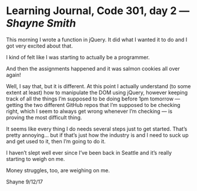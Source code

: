 # Learning Journal, Code 301, day 2 — *Shayne Smith*

This morning I wrote a function in jQuery. It did what I wanted it to do and I got very excited about that.

I kind of felt like I was starting to actually be a programmer.

And then the assignments happened and it was salmon cookies all over again!

Well, I say that, but it is different. At this point I actually understand (to some extent at least) how to manipulate the DOM using jQuery, however keeping track of all the things I’m supposed to be doing before 1pm tomorrow — getting the two different GitHub repos that I’m supposed to be checking right, which I seem to always get wrong whenever I’m checking — is proving the most difficult thing.

It seems like every thing I do needs several steps just to get started. That’s pretty annoying… but if that’s just how the industry is and I need to suck up and get used to it, then I’m going to do it.

I haven’t slept well ever since I’ve been back in Seattle and it’s really starting to weigh on me.

Money struggles, too, are weighing on me.

Shayne
9/12/17
